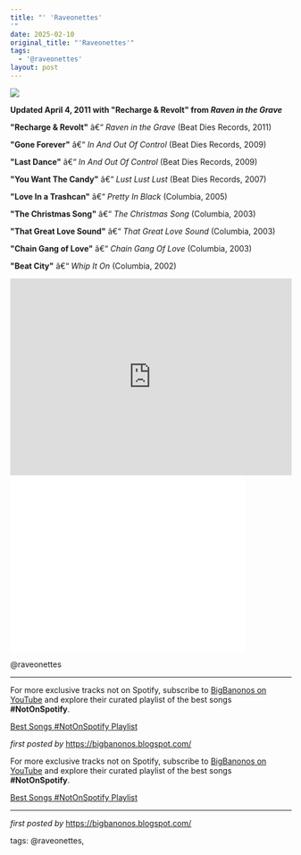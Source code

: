 ```yaml
---
title: "' 'Raveonettes'
'"
date: 2025-02-10
original_title: "'Raveonettes'"
tags:
  - '@raveonettes'
layout: post
---
```

 <!-- The Raveonettes -->
<img src="https://i.scdn.co/image/ab67616d0000b273a28131c9604069c97efb6412" /> <p><strong>Updated April 4, 2011 with "Recharge & Revolt" from <em>Raven in the Grave</em></strong></p> <p><strong>"Recharge & Revolt"</strong> â€“ <em>Raven in the Grave</em> (Beat Dies Records, 2011)</p>
<p><strong>"Gone Forever"</strong> â€“ <em>In And Out Of Control</em> (Beat Dies Records, 2009)</p>
<p><strong>"Last Dance"</strong> â€“ <em>In And Out Of Control</em> (Beat Dies Records, 2009)</p>
<p><strong>"You Want The Candy"</strong> â€“ <em>Lust Lust Lust</em> (Beat Dies Records, 2007)</p>
<p><strong>"Love In a Trashcan"</strong> â€“ <em>Pretty In Black</em> (Columbia, 2005)</p>
<p><strong>"The Christmas Song"</strong> â€“ <em>The Christmas Song</em> (Columbia, 2003)</p>
<p><strong>"That Great Love Sound"</strong> â€“ <em>That Great Love Sound</em> (Columbia, 2003)</p>
<p><strong>"Chain Gang of Love"</strong> â€“ <em>Chain Gang Of Love</em> (Columbia, 2003)</p>
<p><strong>"Beat City"</strong> â€“ <em>Whip It On</em> (Columbia, 2002)</p> <iframe src="https://open.spotify.com/embed/playlist/0ylyd33CKxRX0vbRSVxEaV?utm_source=generator" width="100%" height="352" frameBorder="0" allowfullscreen="" allow="autoplay; clipboard-write; encrypted-media; fullscreen; picture-in-picture" loading="lazy"></iframe> <iframe allowfullscreen="" frameborder="0" height="315" src="//www.youtube.com/embed/sWQ_D0xTJws" width="420"></iframe> <p>@raveonettes</p> <hr /><!-- Footer -->
<p>For more exclusive tracks not on Spotify, subscribe to <a href="https://www.youtube.com/@BigBanonos" target="_blank">BigBanonos on YouTube</a> and explore their curated playlist of the best songs <strong>#NotOnSpotify</strong>.</p> <p><a href="https://www.youtube.com/playlist?list=PLtuNtuTatqI0kFahUCbtbfenC_ET5O_tr" target="_blank">Best Songs #NotOnSpotify Playlist</a></p> <p><em>first posted by</em> <a href="https://bigbanonos.blogspot.com/" rel="noopener" target="_new">https://bigbanonos.blogspot.com/</a></p>


<!--Subscribe and Playlist Links-->
<div>
    <p>For more exclusive tracks not on Spotify, subscribe to <a href="https://www.youtube.com/@BigBanonos" target="_blank">BigBanonos on YouTube</a> and explore their curated playlist of the best songs <strong>#NotOnSpotify</strong>.</p>
    <p><a href="https://www.youtube.com/playlist?list=PLtuNtuTatqI0kFahUCbtbfenC_ET5O_tr" target="_blank">Best Songs #NotOnSpotify Playlist<br /></a></p></div>

<hr />

<p><em>first posted by</em> <a href="https://bigbanonos.blogspot.com/" rel="noopener" target="_new">https://bigbanonos.blogspot.com/</a></p>

<p>tags: @raveonettes,</p>
